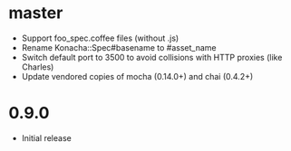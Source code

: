 # master

* Support foo_spec.coffee files (without .js)
* Rename Konacha::Spec#basename to #asset_name
* Switch default port to 3500 to avoid collisions with HTTP proxies (like Charles)
* Update vendored copies of mocha (0.14.0+) and chai (0.4.2+)

# 0.9.0

* Initial release

